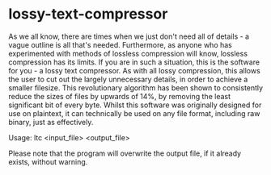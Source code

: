 # lossy-text-compressor
As we all know, there are times when we just don't need all of details - a
vague outline is all that's needed. Furthermore, as anyone who has
experimented with methods of lossless compression will know, lossless
compression has its limits. If you are in such a situation, this is the
software for you - a lossy text compressor. As with all lossy compression,
this allows the user to cut out the largely unnecessary details, in order to
achieve a smaller filesize. This revolutionary algorithm has been shown to
consistently reduce the sizes of files by upwards of 14%, by removing the
least significant bit of every byte. Whilst this software was originally
designed for use on plaintext, it can technically be used on any file format,
including raw binary, just as effectively.

Usage:	ltc <input_file> <output_file>

Please note that the program will overwrite the output file, if it already
exists, without warning.
